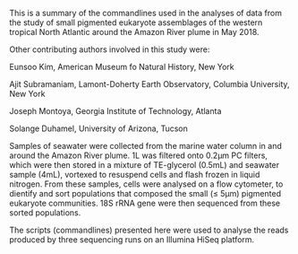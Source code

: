 This is a summary of the commandlines used in the analyses of data from the study of small pigmented eukaryote assemblages of the western tropical North Atlantic around the Amazon River plume in May 2018.

Other contributing authors involved in this study were:

Eunsoo Kim, American Museum fo Natural History, New York

Ajit Subramaniam, Lamont-Doherty Earth Observatory, Columbia University, New York

Joseph Montoya, Georgia Institute of Technology, Atlanta

Solange Duhamel, University of Arizona, Tucson

Samples of seawater were collected from the marine water column in and around the Amazon River plume. 1L was filtered onto 0.2µm PC filters, which were then stored in a mixture of TE-glycerol (0.5mL) and seawater sample (4mL), vortexed to resuspend cells and flash frozen in liquid nitrogen. From these samples, cells were analysed on a flow cytometer, to dientify and sort populations that composed the small (≤ 5µm) pigmented eukaryote communities. 18S rRNA gene were then sequenced from these sorted populations.

The scripts (commandlines) presented here were used to analyse the reads produced by three sequencing runs on an Illumina HiSeq platform. 
